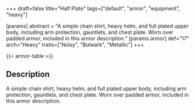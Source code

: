 +++
draft=false
title="Half Plate"
tags=["default", "armor", "equipment", "heavy"]

[params]
  abstract = "A simple chain shirt, heavy helm, and full plated upper body, including arm protection, gauntlets, and chest plate. Worn over padded armor, included in this armor description."
  [params.armor]
    def="17"
    arch="Heavy"
    traits=["Noisy", "Bulwark", "Metallic"]
+++

{{< armor-table >}}

## Description
A simple chain shirt, heavy helm, and full plated upper body, including arm protection, gauntlets, and chest plate. Worn over padded armor, included in this armor description.

